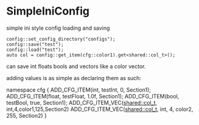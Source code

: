 # SimpleIniConfig
simple ini style config loading and saving


	config::set_config_directory("configs"); 
	config::save("test");
	config::load("test");
	auto col = config::get_item(cfg::color1).get<shared::col_t>();

can save int floats bools and vectors like a color vector. 

adding values is as simple as declaring them as such:


namespace cfg
{
	ADD_CFG_ITEM(int, testInt, 0, Section1);
	ADD_CFG_ITEM(float, testFloat, 1.0f, Section1);
	ADD_CFG_ITEM(bool, testBool, true, Section1);
	ADD_CFG_ITEM_VEC(<shared::col_t>, int,4,color1,125,Section2)
	ADD_CFG_ITEM_VEC(<shared::col_t>, int, 4, color2, 255, Section2)
}
